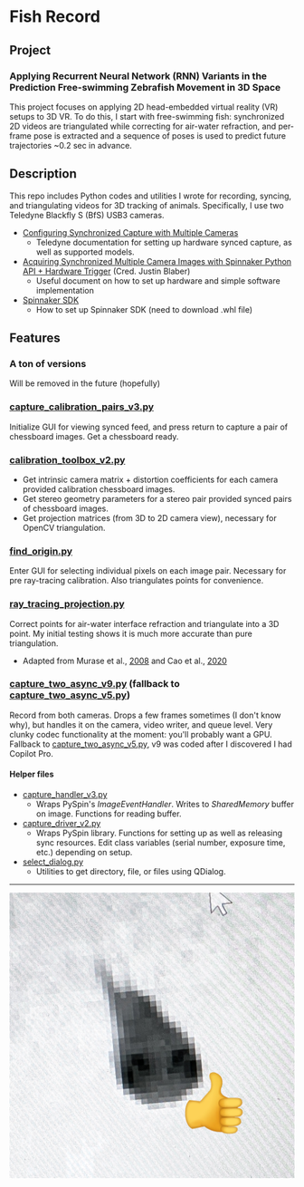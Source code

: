# Fish Record

## Project

### Applying Recurrent Neural Network (RNN) Variants in the Prediction Free-swimming Zebrafish Movement in 3D Space

This project focuses on applying 2D head-embedded virtual reality (VR) setups to 3D VR. To do this, I start with free-swimming fish: synchronized 2D videos are triangulated while correcting for air-water refraction, and per-frame pose is extracted and a sequence of poses is used to predict future trajectories ~0.2 sec in advance.

## Description
This repo includes Python codes and utilities I wrote for recording, syncing, and triangulating videos for 3D tracking of animals. Specifically, I use two Teledyne Blackfly S (BfS) USB3 cameras.

- [Configuring Synchronized Capture with Multiple Cameras](https://www.teledynevisionsolutions.com/support/support-center/application-note/iis/configuring-synchronized-capture-with-multiple-cameras/)
    - Teledyne documentation for setting up hardware synced capture, as well as supported models.
- [Acquiring Synchronized Multiple Camera Images with Spinnaker Python API + Hardware Trigger](https://justinblaber.org/acquiring-stereo-images-with-spinnaker-api-hardware-trigger/) (Cred. Justin Blaber)
    - Useful document on how to set up hardware and simple software implementation
- [Spinnaker SDK](https://www.teledynevisionsolutions.com/products/spinnaker-sdk/)
    - How to set up Spinnaker SDK (need to download .whl file)

## Features

### A ton of versions
Will be removed in the future (hopefully)

### [capture_calibration_pairs_v3.py](capture_calibration_pairs_v3.py)
Initialize GUI for viewing synced feed, and press return to capture a pair of chessboard images. Get a chessboard ready.

### [calibration_toolbox_v2.py](calibration_toolbox_v2.py)
- Get intrinsic camera matrix + distortion coefficients for each camera provided calibration chessboard images.
- Get stereo geometry parameters for a stereo pair provided synced pairs of chessboard images.
- Get projection matrices (from 3D to 2D camera view), necessary for OpenCV triangulation.

### [find_origin.py](find_origin.py)
Enter GUI for selecting individual pixels on each image pair. Necessary for pre ray-tracing calibration. Also triangulates points for convenience.

### [ray_tracing_projection.py](ray_tracing_projection.py)
Correct points for air-water interface refraction and triangulate into a 3D point. My initial testing shows it is much more accurate than pure triangulation.
- Adapted from Murase et al., [2008](http://dx.doi.org/10.14358/PERS.74.9.1129) and Cao et al., [2020](https://doi.org/10.1016/j.jag.2020.102108)


### [capture_two_async_v9.py](capture_two_async_v9.py) (fallback to [capture_two_async_v5.py](capture_two_async_v5.py))
Record from both cameras. Drops a few frames sometimes (I don't know why), but handles it on the camera, video writer, and queue level. Very clunky codec functionality at the moment: you'll probably want a GPU. Fallback to [capture_two_async_v5.py](capture_two_async_v5.py), v9 was coded after I discovered I had Copilot Pro.
#### Helper files
- [capture_handler_v3.py](capture_handler_v3.py)
    - Wraps PySpin's *ImageEventHandler*. Writes to *SharedMemory* buffer on image. Functions for reading buffer.
- [capture_driver_v2.py](capture_driver_v2.py)
    - Wraps PySpin library. Functions for setting up as well as releasing sync resources. Edit class variables (serial number, exposure time, etc.) depending on setup.
- [select_dialog.py](select_dialog.py)
    - Utilities to get directory, file, or files using QDialog.


---
![pixelated zebrafish with thumbs up logo][fish]

[fish]: fishy_thumbsup.png "Logo Title Text 2"